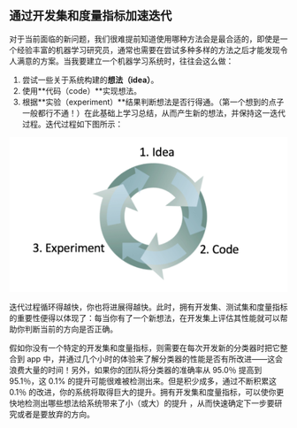 ## 通过开发集和度量指标加速迭代


对于当前面临的新问题，我们很难提前知道使用哪种方法会是最合适的，即使是一个经验丰富的机器学习研究员，通常也需要在尝试多种多样的方法之后才能发现令人满意的方案。当我要建立一个机器学习系统时，往往会这么做：

1. 尝试一些关于系统构建的**想法（idea）**。
2. 使用**代码（code）**实现想法。
3. 根据**实验（experiment）**结果判断想法是否行得通。（第一个想到的点子一般都行不通！）在此基础上学习总结，从而产生新的想法，并保持这一迭代过程。迭代过程如下图所示：

![](./img/ch10_01.png)

迭代过程循环得越快，你也将进展得越快。此时，拥有开发集、测试集和度量指标的重要性便得以体现了：每当你有了一个新想法，在开发集上评估其性能就可以帮助你判断当前的方向是否正确。

假如你没有一个特定的开发集和度量指标，则需要在每次开发新的分类器时把它整合到 app 中，并通过几个小时的体验来了解分类器的性能是否有所改进——这会浪费大量的时间！另外，如果你的团队将分类器的准确率从 95.0％ 提高到 95.1％，这 0.1% 的提升可能很难被检测出来。但是积少成多，通过不断积累这 0.1％ 的改进，你的系统将取得巨大的提升。拥有开发集和度量指标，可以使你更快地检测出哪些想法给系统带来了小（或大）的提升 ，从而快速确定下一步要研究或者是要放弃的方向。
